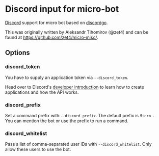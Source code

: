 # Discord input for micro-bot
[Discord](https://discordapp.com) support for micro bot based on [discordgo](github.com/bwmarrin/discordgo).

This was originally written by Aleksandr Tihomirov (@zet4) and can be found at https://github.com/zet4/micro-misc/.

## Options
### discord_token

You have to supply an application token via `--discord_token`.

Head over to Discord's [developer introduction](https://discordapp.com/developers/docs/intro)
to learn how to create applications and how the API works.

### discord_prefix

Set a command prefix with `--discord_prefix`. The default prefix is `Micro `.
You can mention the bot or use the prefix to run a command.

### discord_whitelist

Pass a list of comma-separated user IDs with `--discord_whitelist`. Only allow
these users to use the bot.
